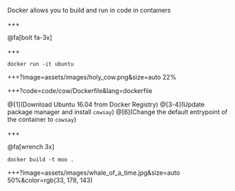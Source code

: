 Docker allows you to build and run in code in <span class="gold">containers</span>

+++

@fa[bolt fa-3x]

+++

`docker run -it ubuntu`

+++?image=assets/images/holy_cow.png&size=auto 22%

+++?code=code/cow/Dockerfile&lang=dockerfile

@[1](Download Ubuntu 16.04 from Docker Registry)
@[3-4](Update package manager and install <span class="gray">`cowsay`</span>)
@[6](Change the default entrypoint of the container to <span class="gray">`cowsay`</span>)

+++

@fa[wrench 3x]

`docker build -t moo .`

+++?image=assets/images/whale_of_a_time.jpg&size=auto 50%&color=rgb(33, 178, 143)
